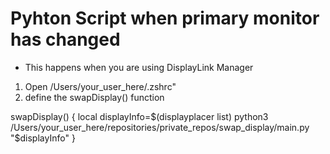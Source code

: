 # Pyhton Script when primary monitor has changed
- This happens when you are using DisplayLink Manager


1. Open /Users/your_user_here/.zshrc"
2. define the swapDisplay() function

swapDisplay() {
    local displayInfo=$(displayplacer list)
    python3 /Users/your_user_here/repositories/private_repos/swap_display/main.py "$displayInfo"
}
